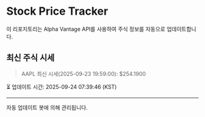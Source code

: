 
# Stock Price Tracker

이 리포지토리는 Alpha Vantage API를 사용하여 주식 정보를 자동으로 업데이트합니다.

## 최신 주식 시세
> AAPL 최신 시세(2025-09-23 19:59:00): $254.1900

⏳ 업데이트 시간: 2025-09-24 07:39:46 (KST)

---
자동 업데이트 봇에 의해 관리됩니다.
